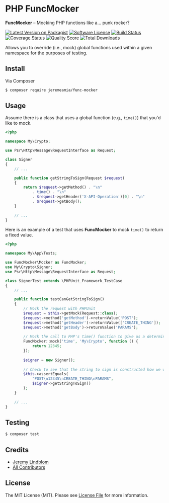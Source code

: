 # PHP FuncMocker

**FuncMocker** – Mocking PHP functions like a... punk rocker?

[![Latest Version on Packagist][ico-version]][link-packagist]
[![Software License][ico-license]](LICENSE.md)
[![Build Status][ico-travis]][link-travis]
[![Coverage Status][ico-scrutinizer]][link-scrutinizer]
[![Quality Score][ico-code-quality]][link-code-quality]
[![Total Downloads][ico-downloads]][link-downloads]

Allows you to override (i.e., mock) global functions used within a given namespace for the purposes of testing.

## Install

Via Composer

``` bash
$ composer require jeremeamia/func-mocker
```

## Usage

Assume there is a class that uses a global function (e.g., `time()`) that you'd like to mock.

``` php
<?php

namespace My\Crypto;

use Psr\Http\Message\RequestInterface as Request;

class Signer
{
    // ...

    public function getStringToSign(Request $request)
    {
        return $request->getMethod() . "\n"
            . time() . "\n"
            . $request->getHeader('X-API-Operation')[0] . "\n"
            . $request->getBody();            
    }
    
    // ...
}
```

Here is an example of a test that uses **FuncMocker** to mock `time()` to return a fixed value.

```php
<?php

namespace My\App\Tests;

use FuncMocker\Mocker as FuncMocker;
use My\Crypto\Signer;
use Psr\Http\Message\RequestInterface as Request;

class SignerTest extends \PHPUnit_Framework_TestCase
{
    // ...

    public function testCanGetStringToSign()
    {
        // Mock the request with PHPUnit
        $request = $this->getMock(Request::class);
        $request->method('getMethod')->returnValue('POST');
        $request->method('getHeader')->returnValue(['CREATE_THING']);
        $request->method('getBody')->returnValue('PARAMS');
        
        // Mock the call to PHP's time() function to give us a deterministic value.
        FuncMocker::mock('time', 'My\Crypto', function () {
            return 12345;
        });
                
        $signer = new Signer();
        
        // Check to see that the string to sign is constructed how we would expect.
        $this->assertEquals(
            "POST\n12345\nCREATE_THING\nPARAMS",
            $signer->getStringToSign()
        );
    }
    
    // ...
}

```

## Testing

``` bash
$ composer test
```

## Credits

- [Jeremy Lindblom][link-author]
- [All Contributors][link-contributors]

## License

The MIT License (MIT). Please see [License File](LICENSE.md) for more information.

[ico-version]: https://img.shields.io/packagist/v/jeremeamia/func-mocker.svg?style=flat-square
[ico-license]: https://img.shields.io/badge/license-MIT-brightgreen.svg?style=flat-square
[ico-travis]: https://img.shields.io/travis/jeremeamia/php-func-mocker/master.svg?style=flat-square
[ico-scrutinizer]: https://img.shields.io/scrutinizer/coverage/g/jeremeamia/php-func-mocker.svg?style=flat-square
[ico-code-quality]: https://img.shields.io/scrutinizer/g/jeremeamia/php-func-mocker.svg?style=flat-square
[ico-downloads]: https://img.shields.io/packagist/dt/jeremeamia/func-mocker.svg?style=flat-square

[link-packagist]: https://packagist.org/packages/jeremeamia/func-mocker
[link-travis]: https://travis-ci.org/jeremeamia/php-func-mocker
[link-scrutinizer]: https://scrutinizer-ci.com/g/jeremeamia/php-func-mocker/code-structure
[link-code-quality]: https://scrutinizer-ci.com/g/jeremeamia/php-func-mocker
[link-downloads]: https://packagist.org/packages/jeremeamia/func-mocker
[link-author]: https://github.com/jeremeamia
[link-contributors]: ../../contributors
